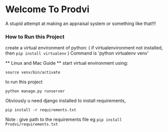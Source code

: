 # Welcome To Prodvi #
A stupid attempt at making an appraisal system or something like that!!!

### **How to Run this Project** ###

create a virtual environment of python:
( if virtualenvironment not installed, then ```pip install virtualenv``` )
Command is 'python virtualenv venv'

** Linux and Mac Guide **
start virtual environment using:
```
source venv/bin/activate
```

to run this project
```
python manage.py runserver
```

Obviously u need django installed 
to install requirements,
```
pip install -r requirements.txt 
```
Note : give path to the requirements file 
eg ``` pip install Prodvi/requirements.txt ```